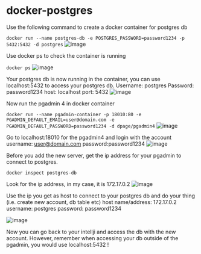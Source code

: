 # docker-postgres

Use the following command to create a docker container for postgres db

```docker run --name postgres-db -e POSTGRES_PASSWORD=password1234 -p 5432:5432 -d postgres```
![image](https://github.com/user-attachments/assets/092fe08f-72f6-42e1-ac1e-904ac7c0dc93)

Use docker ps to check the container is running

```docker ps```
![image](https://github.com/user-attachments/assets/62161ff6-3231-4b10-a5ea-9113796e32f5)

Your postgres db is now running in the container, you can use localhost:5432 to access your postgres db.
Username: postgres
Password: password1234
host: localhost
port: 5432
![image](https://github.com/user-attachments/assets/ea71cb68-8d8e-466f-9816-e4dd2d5ab38d)

Now run the pgadmin 4 in docker container

```docker run --name pgadmin-container -p 18010:80 -e PGADMIN_DEFAULT_EMAIL=user@domain.com -e PGADMIN_DEFAULT_PASSWORD=password1234 -d dpage/pgadmin4```
![image](https://github.com/user-attachments/assets/3a0a22e5-80c1-48b4-b8c2-4d52fb46ebd7)

Go to localhost:18010 for the pgadmin4 and login with the account
username: user@domain.com
password:password1234
![image](https://github.com/user-attachments/assets/145da10f-5ecb-491a-8af9-7eff45679eaa)

Before you add the new server, get the ip address for your pgadmin to connect to postgres.

```docker inspect postgres-db```

Look for the ip address, in my case, it is 172.17.0.2
![image](https://github.com/user-attachments/assets/748269ce-a771-4d44-908f-fa07d8bd982b)

Use the ip you get as host to connect to your postgres db and do your thing (i.e. create new account, db table etc)
host name/address: 172.17.0.2
username: postgres
password: password1234

![image](https://github.com/user-attachments/assets/d5bbd8a5-2f5b-4560-bf03-0ccfbf0d62a6)

Now you can go back to your intellji and access the db with the new account. 
However, remember when accessing your db outside of the pgadmin, you would use localhost:5432 !

